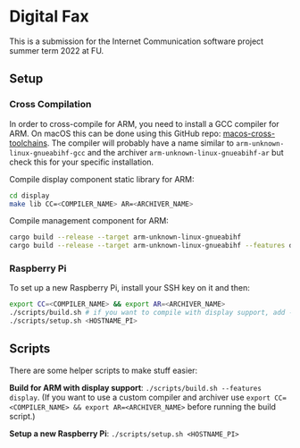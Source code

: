 # Digital Fax

This is a submission for the Internet Communication software project summer term 2022 at FU.

## Setup

### Cross Compilation

In order to cross-compile for ARM, you need to install a GCC compiler for ARM. On macOS this can be done using this GitHub repo: [macos-cross-toolchains](https://github.com/messense/homebrew-macos-cross-toolchains).
The compiler will probably have a name similar to `arm-unknown-linux-gnueabihf-gcc` and the archiver `arm-unknown-linux-gnueabihf-ar` but check this for your specific installation.

Compile display component static library for ARM:

```sh
cd display
make lib CC=<COMPILER_NAME> AR=<ARCHIVER_NAME>
```

Compile management component for ARM:

```sh
cargo build --release --target arm-unknown-linux-gnueabihf
cargo build --release --target arm-unknown-linux-gnueabihf --features display
```

### Raspberry Pi

To set up a new Raspberry Pi, install your SSH key on it and then:

```sh
export CC=<COMPILER_NAME> && export AR=<ARCHIVER_NAME>
./scripts/build.sh # if you want to compile with display support, add --features display
./scripts/setup.sh <HOSTNAME_PI>
```

## Scripts

There are some helper scripts to make stuff easier:

**Build for ARM with display support**: `./scripts/build.sh --features display`. (If you want to use a custom compiler and archiver use `export CC=<COMPILER_NAME> && export AR=<ARCHIVER_NAME>` before running the build script.)

**Setup a new Raspberry Pi**: `./scripts/setup.sh <HOSTNAME_PI>`
